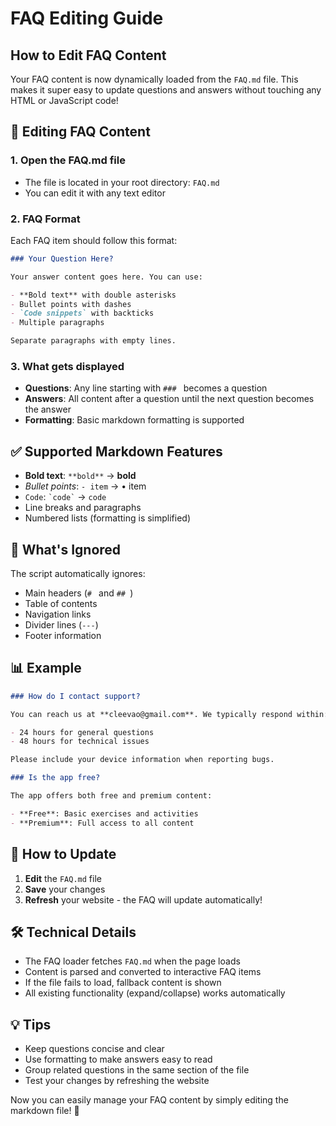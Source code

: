 # FAQ Editing Guide

## How to Edit FAQ Content

Your FAQ content is now dynamically loaded from the `FAQ.md` file. This makes it super easy to update questions and answers without touching any HTML or JavaScript code!

## 📝 Editing FAQ Content

### 1. Open the FAQ.md file

- The file is located in your root directory: `FAQ.md`
- You can edit it with any text editor

### 2. FAQ Format

Each FAQ item should follow this format:

```markdown
### Your Question Here?

Your answer content goes here. You can use:

- **Bold text** with double asterisks
- Bullet points with dashes
- `Code snippets` with backticks
- Multiple paragraphs

Separate paragraphs with empty lines.
```

### 3. What gets displayed

- **Questions**: Any line starting with `### ` becomes a question
- **Answers**: All content after a question until the next question becomes the answer
- **Formatting**: Basic markdown formatting is supported

## ✅ Supported Markdown Features

- **Bold text**: `**bold**` → **bold**
- _Bullet points_: `- item` → • item
- `Code`: `` `code` `` → `code`
- Line breaks and paragraphs
- Numbered lists (formatting is simplified)

## 🚫 What's Ignored

The script automatically ignores:

- Main headers (`# ` and `## `)
- Table of contents
- Navigation links
- Divider lines (`---`)
- Footer information

## 📊 Example

```markdown
### How do I contact support?

You can reach us at **cleevao@gmail.com**. We typically respond within:

- 24 hours for general questions
- 48 hours for technical issues

Please include your device information when reporting bugs.

### Is the app free?

The app offers both free and premium content:

- **Free**: Basic exercises and activities
- **Premium**: Full access to all content
```

## 🔄 How to Update

1. **Edit** the `FAQ.md` file
2. **Save** your changes
3. **Refresh** your website - the FAQ will update automatically!

## 🛠️ Technical Details

- The FAQ loader fetches `FAQ.md` when the page loads
- Content is parsed and converted to interactive FAQ items
- If the file fails to load, fallback content is shown
- All existing functionality (expand/collapse) works automatically

## 💡 Tips

- Keep questions concise and clear
- Use formatting to make answers easy to read
- Group related questions in the same section of the file
- Test your changes by refreshing the website

Now you can easily manage your FAQ content by simply editing the markdown file! 🎉
